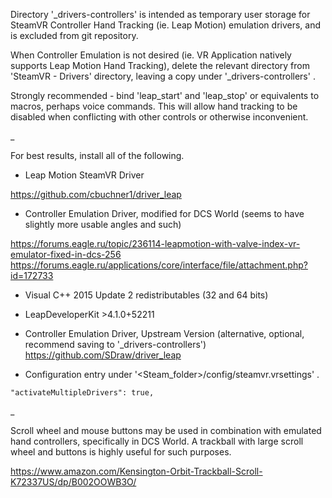 
Directory '_drivers-controllers' is intended as temporary user storage for SteamVR Controller Hand Tracking (ie. Leap Motion) emulation drivers, and is excluded from git repository.

When Controller Emulation is not desired (ie. VR Application natively supports Leap Motion Hand Tracking), delete the relevant directory from 'SteamVR - Drivers' directory, leaving a copy under '_drivers-controllers' .



Strongly recommended - bind 'leap_start' and 'leap_stop' or equivalents to macros, perhaps voice commands. This will allow hand tracking to be disabled when conflicting with other controls or otherwise inconvenient.


_

For best results, install all of the following.

* Leap Motion SteamVR Driver

https://github.com/cbuchner1/driver_leap


* Controller Emulation Driver, modified for DCS World (seems to have slightly more usable angles and such)

https://forums.eagle.ru/topic/236114-leapmotion-with-valve-index-vr-emulator-fixed-in-dcs-256
	https://forums.eagle.ru/applications/core/interface/file/attachment.php?id=172733


* Visual C++ 2015 Update 2 redistributables (32 and 64 bits)


* LeapDeveloperKit >4.1.0+52211


* Controller Emulation Driver, Upstream Version (alternative, optional, recommend saving to '_drivers-controllers')
https://github.com/SDraw/driver_leap


* Configuration entry under '<Steam_folder>/config/steamvr.vrsettings' .

```
"activateMultipleDrivers": true,
```


_

Scroll wheel and mouse buttons may be used in combination with emulated hand controllers, specifically in DCS World. A trackball with large scroll wheel and buttons is highly useful for such purposes.

https://www.amazon.com/Kensington-Orbit-Trackball-Scroll-K72337US/dp/B002OOWB3O/







